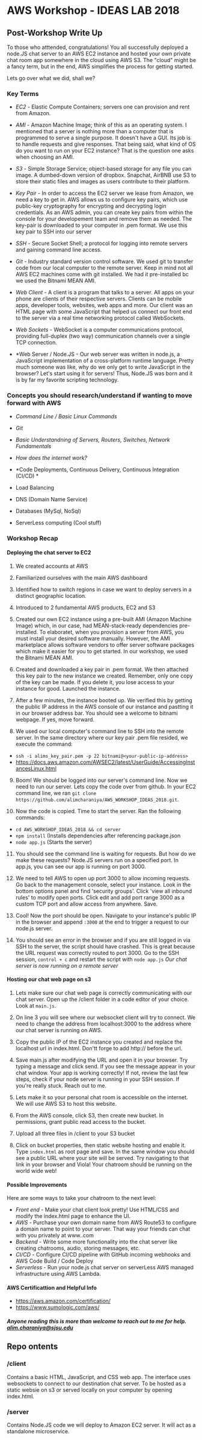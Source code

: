 # AWS Workshop - IDEAS LAB 2018 

## Post-Workshop Write Up 

To those who atttended, congratulations! You all successfully deployed a node.JS chat server to an AWS EC2 instance and hosted your own private chat room app somewhere in the cloud using AWS S3. The "cloud" might be a fancy term, but in the end, AWS simplifies the process for getting started.

Lets go over what we did, shall we?

### Key Terms 

- *EC2* - Elastic Compute Containers; servers one can provision and rent from Amazon. 

- *AMI* - Amazon Machine Image; think of this as an operating system. I mentioned that a server is nothing more than a computer that is programmed to serve a single purpose. It doesn't have a GUI. Its job is to handle requests and give responses. That being said, what kind of OS do you want to run on your EC2 instance? That is the question one asks when choosing an AMI. 

- *S3* - Simple Storage Service; object-based storage for any file you can image. A dumbed-down version of dropbox. Snapchat, AirBNB use S3 to store their static files and images as users contribute to their platform. 

- *Key Pair* - In order to access the EC2 server we lease from Amazon, we need a key to get in. AWS allows us to configure key pairs, which use public-key cryptography for encrypting and decrypting login credentials. As an AWS admin, you can create key pairs from within the console for your developement team and remove them as needed. The key-pair is downloaded to your computer in .pem format. We use this key pair to SSH into our server

- *SSH* - Secure Socket Shell; a protocol for logging into remote servers and gaining command line access. 

- *Git* - Industry standard version control software. We used git to transfer code from our local computer to the remote server. Keep in mind not all AWS EC2 machines come with git installed. We had it pre-installed bc we used the Bitnami MEAN AMI. 

- *Web Client* - A client is a program that talks to a server. All apps on your phone are clients of their respective servers. Clients can be mobile apps, developer tools, websites, web apps and more. Our client was an HTML page with some JavaScript that helped us connect our front end to the server via a real time networking protocol called WebSockets.

- *Web Sockets* - WebSocket is a computer communications protocol, providing full-duplex (two way) communication channels over a single TCP connection. 

- *Web Server / Node.JS - Our web server was written in node.js, a JavaScript implementation of a cross-platform runtime language. Pretty much someone was like, why do we only get to write JavaScript in the browser? Let's start using it for servers! Thus, Node.JS was born and it is by far my favorite scripting technology. 

### Concepts you should research/understand if wanting to move forward with AWS 

- *Command Line / Basic Linux Commands* 

- *Git*

- *Basic Understandning of Servers, Routers, Switches, Network Fundamentals* 

- *How does the internet work?* 

- *Code Deployments, Continuous Delivery, Continuous Integration (CI/CD) *

- Load Balancing 

- DNS (Domain Name Service) 

- Databases (MySql, NoSql) 

- ServerLess computing (Cool stuff) 


### Workshop Recap

#### Deploying the chat server to EC2

1. We created accounts at AWS 

2. Familiarized ourselves with the main AWS dashboard 

3. Identified how to switch regions in case we want to deploy servers in a distinct geographic location. 

4. Introduced to 2 fundamental AWS products, EC2 and S3

5. Created our own EC2 instance using a pre-built AMI (Amazon Machine Image) which, in our case, had MEAN-stack-ready dependencies pre-installed. To elaboratet, when you provision a server from AWS, you must install your desired software manually. However, the AMI marketplace allows software vendors to offer server software packages which make it easier for you to get started. In our workshop, we used the Bitnami MEAN AMI. 

6. Created and downloaded a key pair in .pem format. We then attached this key pair to the new instance we created. Remember, only one copy of the key can be made. If you delete it, you lose access to your instance for good. Launched the instance.

7. After a few minutes, the instance booted up. We verified this by getting the public IP address in the AWS console of our instance and pastting it in our browser address bar. You should see a welcome to bitnami webpage. If yes, move forward.

8. We used our local computer's command line to SSH into the remote server. In the same directory where our key pair .pem file resided, we execute the command: 
  - `ssh -i alims_key_pair.pem -p 22 bitnami@<your-public-ip-address>` 
  - https://docs.aws.amazon.com/AWSEC2/latest/UserGuide/AccessingInstancesLinux.html
 
9. Boom! We should be logged into our server's command line. Now we need to run our server. Lets copy the code over from github. In your EC2 command line, we ran `git clone https://github.com/alimcharaniya/AWS_WORKSHOP_IDEAS_2018.git`.

10. Now the code is copied. Time to start the server. Ran the following commands:

- `cd AWS_WORKSHOP_IDEAS_2018 && cd server`
- `npm install` (Installs dependencies after referencing package.json
- `node app.js` (Starts the server)

11. You should see the command line is waiting for requests. But how do we make these requests? Node.JS servers run on a specified port. In app.js, you can see our app is running on port 3000. 

12. We need to tell AWS to open up port 3000 to allow incoming requests. Go back to the management console, select your instance. Look in the bottom options panel and find 'security groups'. Click 'view all inbound rules' to modify open ports. Click edit and add port range 3000 as a custom TCP port and allow access from anywhere. Save.

13. Cool! Now the port should be open. Navigate to your instance's public IP in the browser and append `:3000` at the end to trigger a request to our node.js server.

14. You should see an error in the browser and if you are still logged in via SSH to the server, the script should have crashed. This is great because the URL request was correctly routed to port 3000. Go to the SSH session, `control + c` and restart the script with `node app.js` *Our chat server is now running on a remote server*

#### Hosting our chat web page on s3 

1. Lets make sure our chat web page is correctly communicating with our chat server. Open up the /client folder in a code editor of your choice. Look at `main.js`. 

2. On line 3 you will see where our websocket client will try to connect. We need to change the address from localhost:3000 to the address where our chat server is running on AWS. 

3. Copy the public IP of the EC2 instance you created and replace the localhost url in index.html. Don'tt forge to add http:// before the url.

4. Save main.js after modifying the URL and open it in your browser. Try typing a message and click send. If you see the message appear in your chat window. Your app is working correctly! If not, review the last few steps, check if your node server is running in your SSH session. If you're really stuck. Reach out to me.

5. Lets make it so your personal chat room is accessible on the internet. We will use AWS S3 to host this website.

6. From the AWS console, click S3, then create new bucket. In permissions, grant public read access to the bucket.

7. Upload all three files in /client to your S3 bucket

8. Click on bucket properties, then static website hosting and enable it. Type `index.html` as root page and save. In the same window you should see a public URL where your site will be served. Try navigating to that link in your browser and Viola! Your chatroom should be running on the world wide web!


#### Possible Improvements 

Here are some ways to take your chatroom to the next level:

- *Front end* - Make your chat client look pretty! Use HTML/CSS and modify the index.html page to enhance the UI. 
- *AWS* - Purchase your own domain name from AWS Route53 to configure a domain name to point to your server. That way your friends can chat with you privately at www.<yourdomain>.com
- *Backend* - Write some more functionality into the chat server like creating chatrooms, audio, storing messages, etc.
- *CI/CD* - Configure CI/CD pipeline with GitHub incoming webhooks and AWS Code Build / Code Deploy 
- *Serverless* - Run your node.js chat server on serverLess AWS managed infrastructure using AWS Lambda. 
  
  
#### AWS Certificattion and Helpful Info
 - https://aws.amazon.com/certification/
 - https://www.sumologic.com/aws/


##### Anyone reading this is more than welcome to reach out to me for help. alim.charaniya@sjsu.edu

## Repo ontents

### /client

Contains a basic HTML, JavaScript, and CSS web app. The interface uses websockets to connect to our destination chat server. To be hosted as a static websie on s3 or served locally on your computer by opening index.html. 

### /server

Contains Node.JS code we will deploy to Amazon EC2 server. It will act as a standalone microservice.

